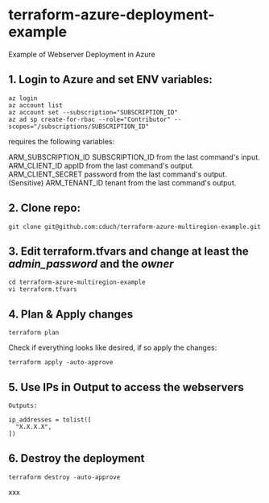# terraform-azure-deployment-example

Example of Webserver Deployment in Azure

## 1. Login to Azure and set ENV variables:

```
az login
az account list
az account set --subscription="SUBSCRIPTION_ID"
az ad sp create-for-rbac --role="Contributor" --scopes="/subscriptions/SUBSCRIPTION_ID"
```

requires the following variables:

ARM_SUBSCRIPTION_ID	SUBSCRIPTION_ID from the last command's input.
ARM_CLIENT_ID	appID from the last command's output.
ARM_CLIENT_SECRET	password from the last command's output. (Sensitive)
ARM_TENANT_ID	tenant from the last command's output.


## 2. Clone repo:

```
git clone git@github.com:cduch/terraform-azure-multiregion-example.git
```

## 3. Edit terraform.tfvars and change at least the _admin_password_ and the _owner_

```
cd terraform-azure-multiregion-example
vi terraform.tfvars
```
## 4. Plan & Apply changes

```
terraform plan
```

Check if everything looks like desired, if so apply the changes:

```
terraform apply -auto-approve
```

## 5. Use IPs in Output to access the webservers

```
Outputs:

ip_addresses = tolist([
  "X.X.X.X",
])

```

## 6. Destroy the deployment

```
terraform destroy -auto-approve
```

xxx
